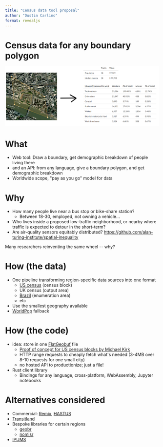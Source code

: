 ```yaml
---
title: "Census data tool proposal"
author: "Dustin Carlino"
format: revealjs
---
```


# Census data for any boundary polygon

![](mock.png)

# What

- Web tool: Draw a boundary, get demographic breakdown of people living there
- and an API: from any language, give a boundary polygon, and get demographic breakdown
- Worldwide scope, "pay as you go" model for data

# Why

- How many people live near a bus stop or bike-share station?
  - Between 18-30, employed, not owning a vehicle...
- Who lives inside a proposed low-traffic neighborhood, or nearby where traffic is expected to detour in the short-term?
- Are air-quality sensors equitably distributed? <https://github.com/alan-turing-institute/spatial-inequality>

Many researchers reinventing the same wheel -- why?

# How (the data)

- One pipeline transforming region-specific data sources into one format
  - [US census](https://www.nhgis.org) (census block)
  - UK census (output area)
  - [Brazil](https://www.ibge.gov.br/en/statistics/social/population/22836-2020-census-censo4.html?=&t=o-que-e) (enumeration area)
  - etc
- Use the smallest geography available
- [WorldPop](https://www.worldpop.org/project/categories?id=3) fallback

# How (the code)

- idea: store in one [FlatGeobuf](https://flatgeobuf.org) file
  - [Proof of concept for US census blocks by Michael Kirk](https://github.com/a-b-street/abstreet/blob/master/popdat/scripts/build_population_areas.sh)
  - HTTP range requests to cheaply fetch what's needed (3-4MB over 8-10 requests for one small city)
  - no hosted API to productionize; just a file!
- Rust client library
  - Bindings for any language, cross-platform, WebAssembly, Jupyter notebooks

# Alternatives considered

- Commercial: [Remix](https://www.remix.com/blog/deeper-data-analysis-with-remixs-breakdown-tables), [HASTUS](https://youtu.be/cKXoj6_LY2s?t=61)
- [Transitland](https://www.transit.land/routes/r-c23nb-48#export)
- Bespoke libraries for certain regions
  - [geobr](https://ipeagit.github.io/geobr/index.html)
  - [nomisr](https://github.com/ropensci/nomisr)
- [IPUMS](https://international.ipums.org/international/sda.shtml)

<!-- I'm having trouble finding the part of Transitland that deals with census data. https://pkg.go.dev/github.com/interline-io/transitland-server/find#CensusGeographySelect -->
